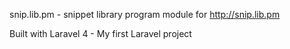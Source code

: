snip.lib.pm - snippet library program module for http://snip.lib.pm

Built with Laravel 4 - My first Laravel project
